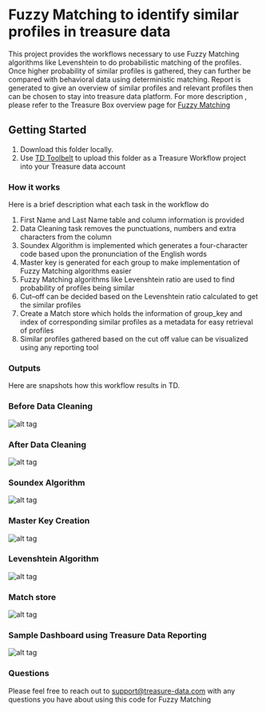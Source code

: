 
# Fuzzy Matching to identify similar profiles in treasure data  
  
This project provides the workflows necessary to use Fuzzy Matching algorithms like Levenshtein to do probabilistic matching of the profiles. Once higher probability of similar profiles is gathered, they can further be compared with behavioral data using deterministic matching. Report is generated to give an overview of similar profiles and relevant profiles then can be chosen to stay into treasure data platform. For more description , please refer to the Treasure Box overview page for [Fuzzy Matching](https://boxes.treasuredata.com/hc/en-us/articles/360032618714-Fuzzy-Matching-on-PII-data)  
  
## Getting Started  

1. Download this folder locally.
2. Use [TD Toolbelt](https://support.treasuredata.com/hc/en-us/articles/360001262207) to upload this folder as a Treasure Workflow project into your Treasure data account  
  
### How it works

Here is a brief description what each task in the workflow do

1. First Name and Last Name table and column information is provided
2. Data Cleaning task removes the punctuations, numbers and extra characters from the column
3. Soundex Algorithm is implemented which generates a four-character code based upon the pronunciation of the English words
4. Master key is generated for each group to make implementation of Fuzzy Matching algorithms easier
5. Fuzzy Matching algorithms like Levenshtein ratio are used to find probability of profiles being similar
6. Cut–off can be decided based on the Levenshtein ratio calculated to get the similar profiles
7. Create a Match store which holds the information of group_key and index of corresponding similar profiles as a metadata for easy retrieval of profiles
8. Similar profiles gathered based on the cut off value can be visualized using any reporting tool

### Outputs  
  
Here are snapshots how this workflow results in TD.

### Before Data Cleaning

![alt tag](https://i.postimg.cc/FKKscsKF/before.png)

### After Data Cleaning

![alt tag](https://i.postimg.cc/D0nZYQgF/Data-Cleaning.png)

### Soundex Algorithm

![alt tag](https://i.postimg.cc/SRSSGSSx/Soundex.png)

### Master Key Creation

![alt tag](https://i.postimg.cc/G2rdcLsx/masterkey.png)

### Levenshtein Algorithm

![alt tag](https://i.postimg.cc/JhCWqrKC/levenshtein.png)

### Match store

![alt tag](https://i.postimg.cc/RhhrFNCK/matchstore.png)

### Sample Dashboard using Treasure Data Reporting

![alt tag](https://i.postimg.cc/mDjpC8zH/Screen-Shot-2019-07-29-at-4-54-33-PM.png)

### Questions

Please feel free to reach out to [support@treasure-data.com](mailto:support@treasure-data.com) with any questions you have about using this code for Fuzzy Matching
